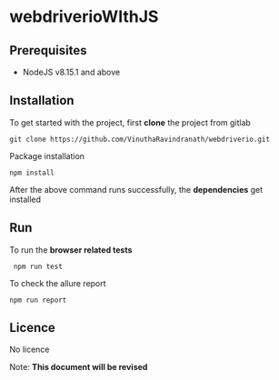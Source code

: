 # webdriverioWIthJS
## Prerequisites

 - NodeJS v8.15.1 and above

## Installation

To get started with the project, first **clone** the project from gitlab

    git clone https://github.com/VinuthaRavindranath/webdriverio.git
    
Package installation

    npm install

After the above command runs successfully, the **dependencies** get installed

## Run

To run the **browser related tests**

     npm run test


To check the allure report

    npm run report

## Licence 

No licence

Note: **This document will be revised**